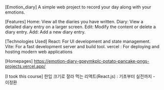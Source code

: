 [Emotion_diary]
A simple web project to record your day along with your emotions.

[Features]
Home: View all the diaries you have written.
Diary: View a detailed diary entry on a larger screen.
Edit: Modify the content or delete a diary entry.
Add: Add a new diary entry.

[Technologies Used]
React: For UI development and state management.
Vite: For a fast development server and build tool.
vercel : For deploying and hosting modern web applications

[Homepages]
https://emotion-diary-gpeymkplc-potato-pancake-pngs-projects.vercel.app/

[I took this course]
한입 크기로 잘라 먹는 리액트(React.js) : 기초부터 실전까지 - 이정환
